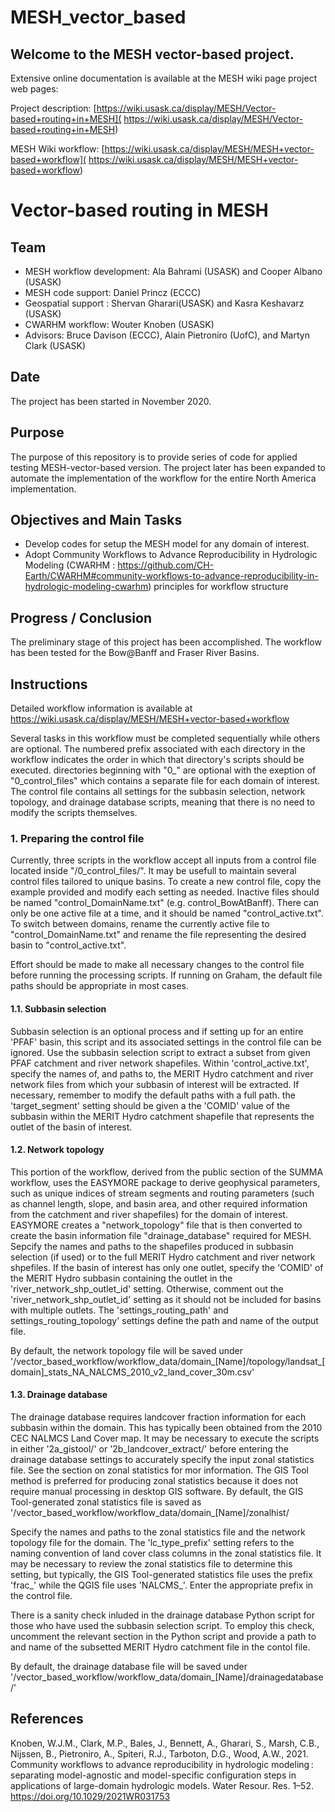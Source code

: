﻿# MESH_vector_based
## Welcome to the MESH vector-based project.

Extensive online documentation is available at the MESH wiki page project web pages:

Project description:
[https://wiki.usask.ca/display/MESH/Vector-based+routing+in+MESH]( https://wiki.usask.ca/display/MESH/Vector-based+routing+in+MESH)

MESH Wiki workflow:
[https://wiki.usask.ca/display/MESH/MESH+vector-based+workflow]( https://wiki.usask.ca/display/MESH/MESH+vector-based+workflow)


# Vector-based routing in MESH

## Team
  - MESH workflow development: Ala Bahrami (USASK) and Cooper Albano (USASK)  
  - MESH code support: Daniel Princz (ECCC) 
  - Geospatial support : Shervan Gharari(USASK) and Kasra Keshavarz (USASK)
  - CWARHM workflow: Wouter Knoben (USASK) 
  - Advisors: Bruce Davison (ECCC), Alain Pietroniro (UofC), and Martyn Clark (USASK) 

## Date
The project has been started in November 2020. 

## Purpose
The purpose of this repository is to provide series of code for applied testing MESH-vector-based version. The project later has been expanded to automate the implementation of the workflow for the entire North America implementation.


## Objectives and Main Tasks
  * Develop codes for setup the MESH model for any domain of interest. 
  * Adopt Community Workflows to Advance Reproducibility in Hydrologic Modeling (CWARHM : https://github.com/CH-Earth/CWARHM#community-workflows-to-advance-reproducibility-in-hydrologic-modeling-cwarhm) principles for workflow structure


## Progress / Conclusion
The preliminary stage of this project has been accomplished. The workflow has been tested for the Bow@Banff and Fraser River Basins. 


## Instructions
Detailed workflow information is available at https://wiki.usask.ca/display/MESH/MESH+vector-based+workflow 

Several tasks in this workflow must be completed sequentially while others are optional. The numbered prefix associated with each directory in the workflow indicates the order in which that directory's scripts should be executed. 
directories beginning with "0_" are optional with the exeption of "0_control_files" which contains a separate file for each domain of interest. The control file contains all settings for the subbasin selection, network topology, and drainage database 
scripts, meaning that there is no need to modify the scripts themselves. 

### 1. Preparing the control file
Currently, three scripts in the workflow accept all inputs from a control file located inside "/0_control_files/". It may be usefull to maintain several control files tailored to unique basins. To create a new control file, copy the example provided and modify each setting as needed. Inactive files should be named "control_DomainName.txt" (e.g. control_BowAtBanff). There can only be one active file at a time, and it should be named "control_active.txt". To switch between domains, rename the currently active file to "control_DomainName.txt" and rename the file representing the desired basin to "control_active.txt".

Effort should be made to make all necessary changes to the control file before running the processing scripts. If running on Graham, the default file paths should be appropriate in most cases. 
#### 1.1. Subbasin selection
Subbasin selection is an optional process and if setting up for an entire 'PFAF' basin, this script and its associated settings in the control file can be ignored. 
Use the subbasin selection script to extract a subset from given PFAF catchment and river network shapefiles. 
Within 'control_active.txt', specify the names of, and paths to, the MERIT Hydro catchment and river network files from which your subbasin of interest will be extracted. If necessary, remember to modify the default paths with a full path.
the 'target_segment' setting should be given a the 'COMID' value of the subbasin within the MERIT Hydro catchment shapefile that represents the outlet of the basin of interest.

#### 1.2. Network topology
This portion of the workflow, derived from the public section of the SUMMA workflow, uses the EASYMORE package to derive geophysical parameters, such as unique indices of stream segments and routing parameters (such as channel length, slope, and basin area, and other required information from the catchment and river shapefiles) for the domain of interest. EASYMORE creates a "network_topology" file that is then converted to create the basin information file "drainage_database" required for MESH. 
Sepcify the names and paths to the shapefiles produced in subbasin selection (if used) or to the full MERIT Hydro catchment and river network shpefiles. If the basin of interest has only one outlet, specify the 'COMID' of the MERIT Hydro subbasin containing the outlet 
in the 'river_network_shp_outlet_id' setting. Otherwise, comment out the 'river_network_shp_outlet_id' setting as it should not be included for basins with multiple outlets. The 'settings_routing_path' and settings_routing_topology' settings define the path and name of the output file.

By default, the network topology file will be saved under '/vector_based_workflow/workflow_data/domain_[Name]/topology/landsat_[domain]_stats_NA_NALCMS_2010_v2_land_cover_30m.csv'

#### 1.3. Drainage database
The drainage database requires landcover fraction information for each subbasin within the domain. This has typically been obtained from the 2010 CEC NALMCS Land Cover map. It may be necessary to execute the scripts in either '2a_gistool/' or '2b_landcover_extract/' before entering the drainage database settings to accurately specify the input zonal statistics file. See the section on zonal statistics for mor information. The GIS Tool method is preferred for producing zonal statistics because it does not require manual processing in desktop GIS software. By default, the GIS Tool-generated zonal statistics file is saved as '/vector_based_workflow/workflow_data/domain_[Name]/zonalhist/

Specify the names and paths to the zonal statistics file and the network topology file for the domain. The 'lc_type_prefix' setting refers to the naming convention of land cover class columns in the zonal statistics file. It may be necessary to review the zonal statistics file to determine this setting, but typically, the GIS Tool-generated statistics file uses the prefix 'frac_' while the QGIS file uses 'NALCMS_'. Enter the appropriate prefix in the control file.

There is a sanity check inluded in the drainage database Python script for those who have used the subbasin selection script. To employ this check, uncomment the relevant section in the Python script and provide a path to and name of the subsetted MERIT Hydro catchment file in the contol file.

By default, the drainage database file will be saved under '/vector_based_workflow/workflow_data/domain_[Name]/drainagedatabase/'



## References
Knoben, W.J.M., Clark, M.P., Bales, J., Bennett, A., Gharari, S., Marsh, C.B., Nijssen, B., Pietroniro, A., Spiteri, R.J., Tarboton, D.G., Wood, A.W., 2021. Community workflows to advance reproducibility in hydrologic modeling : separating model-agnostic and model-specific configuration steps in applications of large-domain hydrologic models. Water Resour. Res. 1–52. https://doi.org/10.1029/2021WR031753

